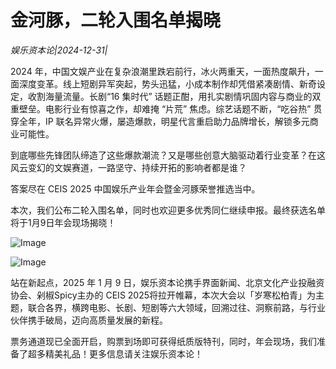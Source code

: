 # 金河豚，二轮入围名单揭晓

*娱乐资本论|2024-12-31|*

2024 年，中国文娱产业在复杂浪潮里跌宕前行，冰火两重天，一面热度飙升，一面深度变革。线上短剧异军突起，势头迅猛，小成本制作却凭借紧凑剧情、新奇设定，收割海量流量。长剧“16 集时代” 话题正酣，用扎实剧情巩固内容与商业的双重壁垒。电影行业有惊喜之作，却难掩 “片荒” 焦虑。综艺话题不断，“吃谷热” 贯穿全年，IP 联名异常火爆，屡造爆款，明星代言重启助力品牌增长，解锁多元商业可能性。

到底哪些先锋团队缔造了这些爆款潮流？又是哪些创意大脑驱动着行业变革？在这风云变幻的文娱赛道，一路坚守、持续开拓的影响者都是谁？

答案尽在 CEIS 2025 中国娱乐产业年会暨金河豚荣誉推选当中。

本次，我们公布二轮入围名单，同时也欢迎更多优秀同仁继续申报。最终获选名单将于1月9日年会现场揭晓！

![Image](https://q6.itc.cn/images01/20241230/608d4b09a569476cad760beb2660b1c3.jpeg)

![Image](https://q4.itc.cn/images01/20241230/bd66977db30849bc8e8f2db22ddedbe8.jpeg)

站在新起点，2025 年 1 月 9 日，娱乐资本论携手界面新闻、北京文化产业投融资协会、剁椒Spicy主办的 CEIS 2025将拉开帷幕，本次大会以「岁寒松柏青」为主题，联合各界，横跨电影、长剧、短剧等六大领域，回溯过往、洞察前路，与行业伙伴携手破局，迈向高质量发展的新程。

票务通道现已全面开启，购票到场即可获得纸质版特刊，同时，年会现场，我们准备了超多精美礼品！更多信息请关注娱乐资本论！

